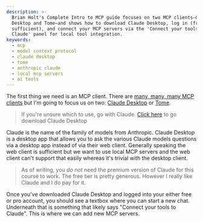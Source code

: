 ```yaml
---
description: >-
  Brian Holt's Complete Intro to MCP guide focuses on two MCP clients—Claude
  Desktop and Tome—and shows how to download Claude Desktop, log in (free tier
  sufficient), and connect your MCP servers via the 'Connect your tools to
  Claude' panel for local tool integration.
keywords:
  - mcp
  - model context protocol
  - claude desktop
  - tome
  - anthropic claude
  - local mcp servers
  - ai tools
---
```

The first thing we need is an MCP client. There are [many, many, many MCP clients][mcp-clients] but I'm going to focus us on two: [Claude Desktop][claude] or [Tome][tome].

> If you're unsure which to use, go with Claude. [Click here][claude] to go download Claude Desktop

Claude is the name of the family of models from Anthropic. Claude Desktop is a desktop app that allows you to ask the various Claude models questions via a desktop app instead of via their web client. Generally speaking the web client is sufficient but we want to use local MCP servers and the web client can't support that easily whereas it's trivial with the desktop client.

> As of writing, you _do not_ need the premium version of Claude for this course to work. The free tier is pretty generous. However I really like Claude and I do pay for it.

Once you've downloaded Claude Desktop and logged into your either free or pro account, you should see a textbox where you can start a new chat. Underneath that is something that likely says "Connect your tools to Claude". This is where we can add new MCP servers.

[claude]: https://claude.ai/download
[mcp-clients]: https://modelcontextprotocol.io/clients
[tome]: https://gettome.app
